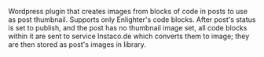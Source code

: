Wordpress plugin that creates images from blocks of code in posts to use as post thumbnail.
Supports only Enlighter's code blocks.
After post's status is set to publish, and the post has no thumbnail image set, 
all code blocks within it are sent to service Instaco.de which converts them to image; 
they are then stored as post's images in library.